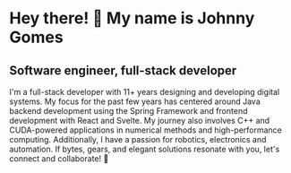 Hey there! 👋 My name is Johnny Gomes
=============================

Software engineer, full-stack developer
---------------------------------------

I'm a full-stack developer with 11+ years designing and developing digital systems. My focus for the past few years has centered around Java backend development using the Spring Framework and frontend development with React and Svelte. My journey also involves C++ and CUDA-powered applications in numerical methods and high-performance computing. Additionally, I have a passion for robotics, electronics and automation. If bytes, gears, and elegant solutions resonate with you, let's connect and collaborate! 🚀
